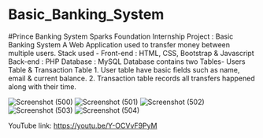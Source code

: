 # Basic_Banking_System
 #Prince Banking System Sparks Foundation Internship Project : Basic Banking System   A Web Application used to transfer money between multiple users.    Stack used - Front-end : HTML, CSS, Bootstrap &amp;  Javascript  Back-end : PHP  Database : MySQL     Database contains two Tables- Users Table &amp; Transaction Table  1. User table have basic fields such as name, email &amp; current balance.  2. Transaction table records all transfers happened along with their time. 

![Screenshot (500)](https://user-images.githubusercontent.com/74085170/122667142-f3484500-d1ce-11eb-8fd2-b3848b16265e.png)
![Screenshot (501)](https://user-images.githubusercontent.com/74085170/122667165-11ae4080-d1cf-11eb-97bf-41e0a7b98535.png)
![Screenshot (502)](https://user-images.githubusercontent.com/74085170/122667176-1d016c00-d1cf-11eb-82e9-404346b3cdc7.png)
![Screenshot (503)](https://user-images.githubusercontent.com/74085170/122667182-24287a00-d1cf-11eb-9d0e-0e4375e90450.png)
![Screenshot (504)](https://user-images.githubusercontent.com/74085170/122667186-27236a80-d1cf-11eb-84c0-18c47b93d3e5.png)

YouTube link:
https://youtu.be/Y-OCVvF9PyM
